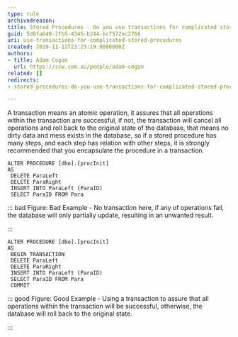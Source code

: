 ```yaml
---
type: rule
archivedreason: 
title: Stored Procedures - Do you use transactions for complicated stored procedures?
guid: 5d8fa649-2fb5-4345-b244-bc7572ec2766
uri: use-transactions-for-complicated-stored-procedures
created: 2019-11-12T23:23:19.0000000Z
authors:
- title: Adam Cogan
  url: https://ssw.com.au/people/adam-cogan
related: []
redirects:
- stored-procedures-do-you-use-transactions-for-complicated-stored-procedures

---
```


A transaction means an atomic operation, it assures that all operations within the transaction are successful, if not, the transaction will cancel all operations and roll back to the original state of the database, that means no dirty data and mess exists in the database, so if a stored procedure has many steps, and each step has relation with other steps, it is strongly recommended that you encapsulate the procedure in a transaction.

<!--endintro-->



```
ALTER PROCEDURE [dbo].[procInit]
AS
 DELETE ParaLeft
 DELETE ParaRight
 INSERT INTO ParaLeft (ParaID)
 SELECT ParaID FROM Para
```




::: bad
Figure: Bad Example - No transaction here, if any of operations fail, the database will only partially update, resulting in an unwanted result.

:::



```
ALTER PROCEDURE [dbo].[procInit]
AS
 BEGIN TRANSACTION
 DELETE ParaLeft
 DELETE ParaRight
 INSERT INTO ParaLeft (ParaID)
 SELECT ParaID FROM Para
 COMMIT
```




::: good
Figure: Good Example - Using a transaction to assure that all operations within the transaction will be successful, otherwise, the database will roll back to the original state.

:::
